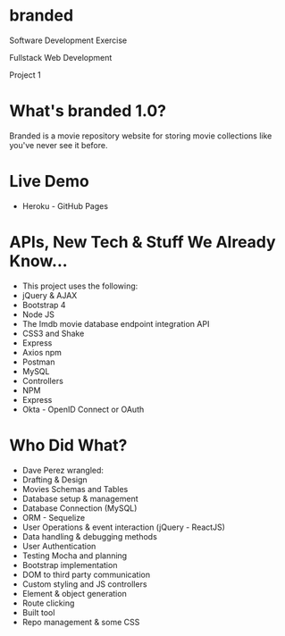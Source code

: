 # branded
Software Development Exercise

Fullstack Web Development

Project 1

# What's branded 1.0?
Branded is a movie repository website for storing movie collections like you've never see it before.

# Live Demo
* Heroku - GitHub Pages

# APIs, New Tech & Stuff We Already Know...
* This project uses the following:
* jQuery & AJAX
* Bootstrap 4
* Node JS
* The Imdb movie database endpoint integration API
* CSS3 and Shake
* Express
* Axios npm
* Postman
* MySQL
* Controllers
* NPM
* Express
* Okta - OpenID Connect or OAuth

# Who Did What?
* Dave Perez wrangled:
* Drafting & Design
* Movies Schemas and Tables
* Database setup & management
* Database Connection (MySQL)
* ORM - Sequelize
* User Operations & event interaction (jQuery - ReactJS)
* Data handling & debugging methods
* User Authentication
* Testing Mocha and planning
* Bootstrap implementation
* DOM to third party communication
* Custom styling and JS controllers
* Element & object generation
* Route clicking
* Built tool
* Repo management & some CSS